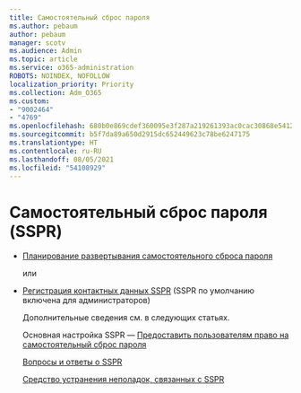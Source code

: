 ```yaml
---
title: Самостоятельный сброс пароля
ms.author: pebaum
author: pebaum
manager: scotv
ms.audience: Admin
ms.topic: article
ms.service: o365-administration
ROBOTS: NOINDEX, NOFOLLOW
localization_priority: Priority
ms.collection: Adm_O365
ms.custom:
- "9002464"
- "4769"
ms.openlocfilehash: 680b0e869cdef360095e3f287a219261393ac0cac30868e541219de3485f0921
ms.sourcegitcommit: b5f7da89a650d2915dc652449623c78be6247175
ms.translationtype: HT
ms.contentlocale: ru-RU
ms.lasthandoff: 08/05/2021
ms.locfileid: "54108929"
---
```

# <a name="self-service-password-reset-sspr"></a>Самостоятельный сброс пароля (SSPR)

- [Планирование развертывания самостоятельного сброса пароля](https://go.microsoft.com/fwlink/?linkid=2142944)  

    или
- [Регистрация контактных данных SSPR](https://mysignins.microsoft.com/security-info) (SSPR по умолчанию включена для администраторов)

    Дополнительные сведения см. в следующих статьях.

    Основная настройка SSPR — [Предоставить пользователям право на самостоятельный сброс пароля](/microsoft-365/admin/add-users/let-users-reset-passwords)

    [Вопросы и ответы о SSPR](/azure/active-directory/authentication/active-directory-passwords-faq)

    [Средство устранения неполадок, связанных с SSPR](/azure/active-directory/authentication/active-directory-passwords-troubleshoot)
